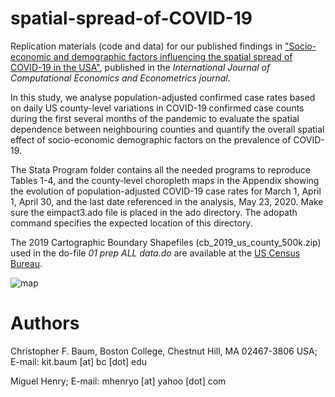 # spatial-spread-of-COVID-19

Replication materials (code and data) for our published findings in ["Socio-economic and demographic factors influencing the spatial spread of COVID-19 in the USA"](https://www.inderscienceonline.com/doi/abs/10.1504/IJCEE.2022.126313), published in the _International Journal of Computational Economics and Econometrics journal_. 

In this study, we analyse population-adjusted confirmed case rates based on daily US county-level variations in COVID-19 confirmed case counts during the first several months of the pandemic to evaluate the spatial dependence between neighbouring counties and quantify the overall spatial effect of socio-economic demographic factors on the prevalence of COVID-19.

The Stata Program folder contains all the needed programs to reproduce Tables 1-4, and the county-level choropleth maps in the Appendix showing the evolution of population-adjusted COVID-19 case rates for March 1, April 1, April 30, and the last date referenced in the analysis, May 23, 2020. Make sure the eimpact3.ado file is placed in the ado directory. The adopath command specifies the expected location of this directory.

The 2019 Cartographic Boundary Shapefiles (cb_2019_us_county_500k.zip) used in the do-file *01 prep ALL data.do* are available at the [US Census Bureau](https://www2.census.gov/geo/tiger/GENZ2019/shp/).

![map](https://github.com/mhenryo/spatial-spread-of-COVID-19/assets/8084654/e99b8325-65d5-4ff1-aeed-e50a364e2e80)





# Authors
Christopher F. Baum, Boston College, Chestnut Hill, MA 02467-3806 USA; E-mail: kit.baum [at] bc [dot] edu

Miguel Henry; E-mail: mhenryo [at] yahoo [dot] com
